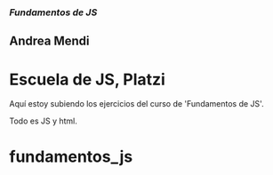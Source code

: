 ### *Fundamentos de JS*
## Andrea Mendi
# Escuela de JS, Platzi

Aquí estoy subiendo los ejercicios del curso de 'Fundamentos de JS'.

Todo es JS y html.
# fundamentos_js
